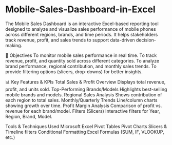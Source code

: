 # Mobile-Sales-Dashboard-in-Excel
The Mobile Sales Dashboard is an interactive Excel-based reporting tool designed to analyze and visualize sales performance of mobile phones across different regions, brands, and time periods. It helps stakeholders track revenue, profit, and sales trends to support data-driven decision-making.

🎯 Objectives
To monitor mobile sales performance in real time.
To track revenue, profit, and quantity sold across different categories.
To analyze brand performance, regional contribution, and monthly sales trends.
To provide filtering options (slicers, drop-downs) for better insights.

📊 Key Features & KPIs
Total Sales & Profit Overview
Displays total revenue, profit, and units sold.
Top-Performing Brands/Models
Highlights best-selling mobile brands and models.
Regional Sales Analysis
Shows contribution of each region to total sales.
Monthly/Quarterly Trends
Line/column charts showing growth over time.
Profit Margin Analysis
Comparison of profit vs. revenue for each brand/model.
Filters (Slicers)
Interactive filters for Year, Region, Brand, Model.

Tools & Techniques Used
Microsoft Excel
Pivot Tables
Pivot Charts
Slicers & Timeline filters
Conditional Formatting
Excel Formulas (SUM, IF, VLOOKUP, etc.)
